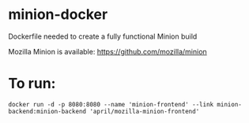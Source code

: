# minion-docker
Dockerfile needed to create a fully functional Minion build

Mozilla Minion is available: https://github.com/mozilla/minion

# To run:
    docker run -d -p 8080:8080 --name 'minion-frontend' --link minion-backend:minion-backend 'april/mozilla-minion-frontend'
